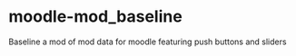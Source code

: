 moodle-mod_baseline
===================

Baseline a mod of mod data for moodle featuring push buttons and sliders 
